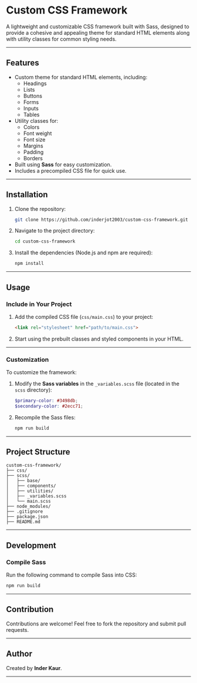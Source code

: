 # **Custom CSS Framework**

A lightweight and customizable CSS framework built with Sass, designed to provide a cohesive and appealing theme for standard HTML elements along with utility classes for common styling needs.

---

## **Features**
- Custom theme for standard HTML elements, including:
  - Headings
  - Lists
  - Buttons
  - Forms
  - Inputs
  - Tables
- Utility classes for:
  - Colors
  - Font weight
  - Font size
  - Margins
  - Padding
  - Borders
- Built using **Sass** for easy customization.
- Includes a precompiled CSS file for quick use.

---

## **Installation**

1. Clone the repository:
   ```bash
   git clone https://github.com/inderjot2003/custom-css-framework.git
   ```
2. Navigate to the project directory:
   ```bash
   cd custom-css-framework
   ```
3. Install the dependencies (Node.js and npm are required):
   ```bash
   npm install
   ```

---

## **Usage**

### Include in Your Project
1. Add the compiled CSS file (`css/main.css`) to your project:
   ```html
   <link rel="stylesheet" href="path/to/main.css">
   ```
2. Start using the prebuilt classes and styled components in your HTML.

---

### **Customization**
To customize the framework:
1. Modify the **Sass variables** in the `_variables.scss` file (located in the `scss` directory):
   ```scss
   $primary-color: #3498db;
   $secondary-color: #2ecc71;
   ```
2. Recompile the Sass files:
   ```bash
   npm run build
   ```

---

## **Project Structure**
```
custom-css-framework/
├── css/               
├── scss/              
│   ├── base/          
│   ├── components/    
│   ├── utilities/     
│   ├── _variables.scss 
│   └── main.scss      
├── node_modules/      
├── .gitignore         
├── package.json       
├── README.md          
```

---

## **Development**

### **Compile Sass**
Run the following command to compile Sass into CSS:
```bash
npm run build
```

---

## **Contribution**
Contributions are welcome! Feel free to fork the repository and submit pull requests.

---

## **Author**
Created by **Inder Kaur**.

---
